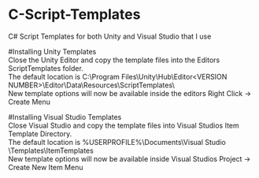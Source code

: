 # C-Script-Templates
C# Script Templates for both Unity and Visual Studio that I use

#Installing Unity Templates  
Close the Unity Editor and copy the template files into the Editors ScriptTemplates folder.  
The default location is C:\Program Files\Unity\Hub\Editor\<VERSION NUMBER>\Editor\Data\Resources\ScriptTemplates\  
New template options will now be available inside the editors Right Click -> Create Menu  
  
#Installing Visual Studio Templates  
Close Visual Studio and copy the template files into Visual Studios Item Template Directory.  
The default location is %USERPROFILE%\Documents\Visual Studio <version>\Templates\ItemTemplates\
New template options will now be available inside Visual Studios Project -> Create New Item Menu
